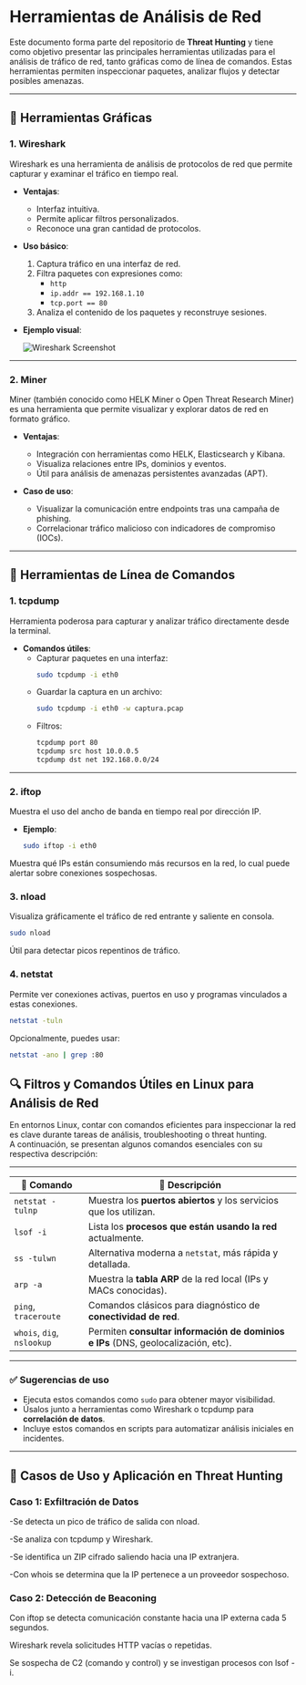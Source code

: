 # Herramientas de Análisis de Red

Este documento forma parte del repositorio de **Threat Hunting** y tiene como objetivo presentar las principales herramientas utilizadas para el análisis de tráfico de red, tanto gráficas como de línea de comandos. Estas herramientas permiten inspeccionar paquetes, analizar flujos y detectar posibles amenazas.

---

## 🧰 Herramientas Gráficas

### 1. **Wireshark**

Wireshark es una herramienta de análisis de protocolos de red que permite capturar y examinar el tráfico en tiempo real.

- **Ventajas**:
  - Interfaz intuitiva.
  - Permite aplicar filtros personalizados.
  - Reconoce una gran cantidad de protocolos.

- **Uso básico**:
  1. Captura tráfico en una interfaz de red.
  2. Filtra paquetes con expresiones como:
     - `http`
     - `ip.addr == 192.168.1.10`
     - `tcp.port == 80`
  3. Analiza el contenido de los paquetes y reconstruye sesiones.

- **Ejemplo visual**:

  ![Wireshark Screenshot](https://www.wireshark.org/docs/wsug_html/images/ws-main.png)

---

### 2. **Miner**

Miner (también conocido como HELK Miner o Open Threat Research Miner) es una herramienta que permite visualizar y explorar datos de red en formato gráfico.

- **Ventajas**:
  - Integración con herramientas como HELK, Elasticsearch y Kibana.
  - Visualiza relaciones entre IPs, dominios y eventos.
  - Útil para análisis de amenazas persistentes avanzadas (APT).

- **Caso de uso**:
  - Visualizar la comunicación entre endpoints tras una campaña de phishing.
  - Correlacionar tráfico malicioso con indicadores de compromiso (IOCs).

---

## 🔧 Herramientas de Línea de Comandos

### 1. **tcpdump**

Herramienta poderosa para capturar y analizar tráfico directamente desde la terminal.

- **Comandos útiles**:
  - Capturar paquetes en una interfaz:
    ```bash
    sudo tcpdump -i eth0
    ```
  - Guardar la captura en un archivo:
    ```bash
    sudo tcpdump -i eth0 -w captura.pcap
    ```
  - Filtros:
    ```bash
    tcpdump port 80
    tcpdump src host 10.0.0.5
    tcpdump dst net 192.168.0.0/24
    ```

---

### 2. **iftop**

Muestra el uso del ancho de banda en tiempo real por dirección IP.

- **Ejemplo**:
  ```bash
  sudo iftop -i eth0
   ```
Muestra qué IPs están consumiendo más recursos en la red, lo cual puede alertar sobre conexiones sospechosas.

### 3. nload
Visualiza gráficamente el tráfico de red entrante y saliente en consola.
 ```bash
sudo nload
 ```
Útil para detectar picos repentinos de tráfico.

### 4. netstat
Permite ver conexiones activas, puertos en uso y programas vinculados a estas conexiones.

 ```bash
netstat -tuln
 ```
Opcionalmente, puedes usar:
 ```bash
netstat -ano | grep :80
 ```
## 🔍 Filtros y Comandos Útiles en Linux para Análisis de Red

En entornos Linux, contar con comandos eficientes para inspeccionar la red es clave durante tareas de análisis, troubleshooting o threat hunting.  
A continuación, se presentan algunos comandos esenciales con su respectiva descripción:

---

| 🧩 Comando                | 💬 Descripción                                                                 |
|---------------------------|------------------------------------------------------------------------------|
| `netstat -tulnp`          | Muestra los **puertos abiertos** y los servicios que los utilizan.           |
| `lsof -i`                 | Lista los **procesos que están usando la red** actualmente.                  |
| `ss -tulwn`               | Alternativa moderna a `netstat`, más rápida y detallada.                     |
| `arp -a`                  | Muestra la **tabla ARP** de la red local (IPs y MACs conocidas).             |
| `ping`, `traceroute`     | Comandos clásicos para diagnóstico de **conectividad de red**.               |
| `whois`, `dig`, `nslookup`| Permiten **consultar información de dominios e IPs** (DNS, geolocalización, etc). |

---

### ✅ Sugerencias de uso

- Ejecuta estos comandos como `sudo` para obtener mayor visibilidad.
- Úsalos junto a herramientas como Wireshark o tcpdump para **correlación de datos**.
- Incluye estos comandos en scripts para automatizar análisis iniciales en incidentes.

---


  
## 🧠 Casos de Uso y Aplicación en Threat Hunting
### Caso 1: Exfiltración de Datos
  -Se detecta un pico de tráfico de salida con nload.

  -Se analiza con tcpdump y Wireshark.

  -Se identifica un ZIP cifrado saliendo hacia una IP extranjera.

  -Con whois se determina que la IP pertenece a un proveedor sospechoso.

### Caso 2: Detección de Beaconing
Con iftop se detecta comunicación constante hacia una IP externa cada 5 segundos.

Wireshark revela solicitudes HTTP vacías o repetidas.

Se sospecha de C2 (comando y control) y se investigan procesos con lsof -i.
